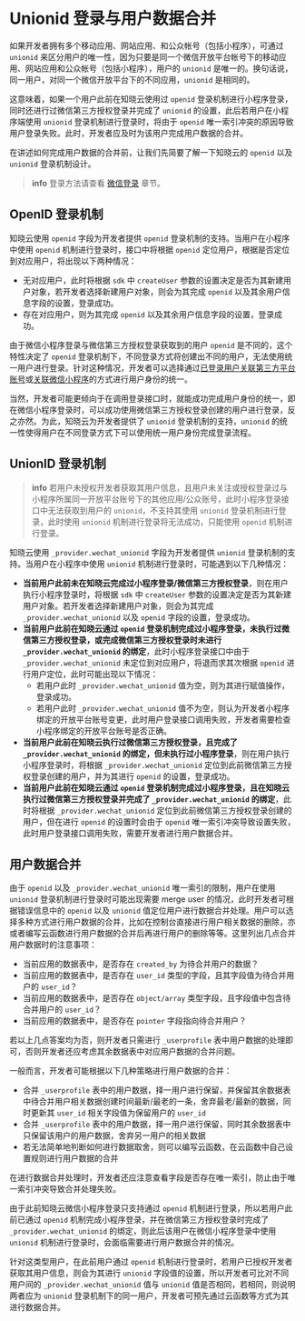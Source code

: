 # Unionid 登录与用户数据合并

如果开发者拥有多个移动应用、网站应用、和公众帐号（包括小程序），可通过 `unionid` 来区分用户的唯一性，因为只要是同一个微信开放平台帐号下的移动应用、网站应用和公众帐号（包括小程序），用户的 `unionid` 是唯一的。换句话说，同一用户，对同一个微信开放平台下的不同应用，`unionid` 是相同的。

这意味着，如果一个用户此前在知晓云使用过 `openid` 登录机制进行小程序登录，同时还进行过微信第三方授权登录并完成了 `unionid` 的设置，此后若用户在小程序端使用 `unionid` 登录机制进行登录时，将由于 `openid` 唯一索引冲突的原因导致用户登录失败。此时，开发者应及时为该用户完成用户数据的合并。

在讲述如何完成用户数据的合并前，让我们先简要了解一下知晓云的 `openid` 以及 `unionid` 登录机制设计。

> **info**
> 登录方法请查看 [微信登录](/js-sdk/wechat/signin-signout.md) 章节。

## OpenID 登录机制

知晓云使用 `openid` 字段为开发者提供 `openid` 登录机制的支持。当用户在小程序中使用 `openid` 机制进行登录时，接口中将根据 `openid` 定位用户，根据是否定位到对应用户，将出现以下两种情况：

- 无对应用户，此时将根据 `sdk` 中 `createUser` 参数的设置决定是否为其新建用户对象，若开发者选择新建用户对象，则会为其完成 `openid` 以及其余用户信息字段的设置，登录成功。
- 存在对应用户，则为其完成 `openid` 以及其余用户信息字段的设置，登录成功。

由于微信小程序登录与微信第三方授权登录获取到的用户 `openid` 是不同的，这个特性决定了 `openid` 登录机制下，不同登录方式将创建出不同的用户，无法使用统一用户进行登录。针对这种情况，开发者可以选择通过[已登录用户关联第三方平台账号](/js-sdk/web/signin-signout.html#已登录用户关联第三方平台账号)或[关联微信小程序](/js-sdk/wechat/signin-signout.html#关联微信小程序)的方式进行用户身份的统一。

当然，开发者可能更倾向于在调用登录接口时，就能成功完成用户身份的统一，即在微信小程序登录时，可以成功使用微信第三方授权登录创建的用户进行登录，反之亦然。为此，知晓云为开发者提供了 `unionid` 登录机制的支持，`unionid` 的统一性使得用户在不同登录方式下可以使用统一用户身份完成登录流程。

## UnionID 登录机制

> **info**
> 若用户未授权开发者获取其用户信息，且用户未关注或授权登录过与小程序所属同一开放平台账号下的其他应用/公众账号，此时小程序登录接口中无法获取到用户的 `unionid`，不支持其使用 `unionid` 登录机制进行登录，此时使用 `unionid` 机制进行登录将无法成功，只能使用 `openid` 机制进行登录。

知晓云使用 `_provider.wechat_unionid` 字段为开发者提供 `unionid` 登录机制的支持。当用户在小程序中使用 `unionid` 机制进行登录时，可能遇到以下几种情况：

- **当前用户此前未在知晓云完成过小程序登录/微信第三方授权登录**，则在用户执行小程序登录时，将根据 `sdk` 中 `createUser` 参数的设置决定是否为其新建用户对象。若开发者选择新建用户对象，则会为其完成 `_provider.wechat_unionid` 以及 `openid` 字段的设置，登录成功。
- **当前用户此前在知晓云通过 `openid` 登录机制完成过小程序登录，未执行过微信第三方授权登录，或完成微信第三方授权登录时未进行 `_provider.wechat_unionid` 的绑定**，此时小程序登录接口中由于 `_provider.wechat_unionid` 未定位到对应用户，将退而求其次根据 `openid` 进行用户定位，此时可能出现以下情况：
  - 若用户此时 `_provider.wechat_unionid` 值为空，则为其进行赋值操作，登录成功。
  - 若用户此时 `_provider.wechat_unionid` 值不为空，则认为开发者小程序绑定的开放平台账号变更，此时用户登录接口调用失败，开发者需要检查小程序绑定的开放平台账号是否正确。
- **当前用户此前在知晓云执行过微信第三方授权登录，且完成了 `_provider.wechat_unionid` 的绑定，但未执行过小程序登录**，则在用户执行小程序登录时，将根据 `_provider.wechat_unionid` 定位到此前微信第三方授权登录创建的用户，并为其进行 `openid` 的设置，登录成功。
- **当前用户此前在知晓云通过 `openid` 登录机制完成过小程序登录，且在知晓云执行过微信第三方授权登录并完成了 `_provider.wechat_unionid` 的绑定**，此时将根据 `_provider.wechat_unionid` 定位到此前微信第三方授权登录创建的用户，但在进行 `openid` 的设置时会由于 `openid` 唯一索引冲突导致设置失败，此时用户登录接口调用失败，需要开发者进行用户数据合并。

## 用户数据合并

由于 `openid` 以及 `_provider.wechat_unionid` 唯一索引的限制，用户在使用 `unionid` 登录机制进行登录时可能出现需要 merge user 的情况，此时开发者可根据错误信息中的 `openid` 以及 `unionid` 值定位用户进行数据合并处理。用户可以选择多种方式进行用户数据的合并，比如在控制台直接进行用户相关数据的删除，亦或者编写云函数进行用户数据的合并后再进行用户的删除等等。这里列出几点合并用户数据时的注意事项：

- 当前应用的数据表中，是否存在 `created_by` 为待合并用户的数据？
- 当前应用的数据表中，是否存在 `user_id` 类型的字段，且其字段值为待合并用户的 `user_id`？
- 当前应用的数据表中，是否存在 `object/array` 类型字段，且字段值中包含待合并用户的 `user_id`？
- 当前应用的数据表中，是否存在 `pointer` 字段指向待合并用户？

若以上几点答案均为否，则开发者只需进行 `_userprofile` 表中用户数据的处理即可，否则开发者还应考虑其余数据表中对应用户数据的合并问题。

一般而言，开发者可能根据以下几种策略进行用户数据的合并：

- 合并 `_userprofile` 表中的用户数据，择一用户进行保留，并保留其余数据表中待合并用户相关数据创建时间最新/最老的一条，舍弃最老/最新的数据，同时更新其 `user_id` 相关字段值为保留用户的 `user_id`
- 合并 `_userprofile` 表中的用户数据，择一用户进行保留，同时其余数据表中只保留该用户的用户数据，舍弃另一用户的相关数据
- 若无法简单地判断如何进行数据取舍，则可以编写云函数，在云函数中自己设置规则进行用户数据的合并

在进行数据合并处理时，开发者还应注意查看字段是否存在唯一索引，防止由于唯一索引冲突导致合并处理失败。

由于此前知晓云微信小程序登录只支持通过 `openid` 机制进行登录，所以若用户此前已通过 `openid` 机制完成小程序登录，并在微信第三方授权登录时完成了 `_provider.wechat_unionid` 的绑定，则此后该用户在微信小程序登录中使用 `unionid` 机制进行登录时，会面临需要进行用户数据合并的情况。

针对这类型用户，在此前用户通过 `openid` 机制进行登录时，若用户已授权开发者获取其用户信息，则会为其进行 `unionid` 字段值的设置，所以开发者可比对不同用户间的 `_provider.wechat_unionid` 值与 `unionid` 值是否相同，若相同，则说明两者应为 `unionid` 登录机制下的同一用户，开发者可预先通过云函数等方式为其进行数据合并。
